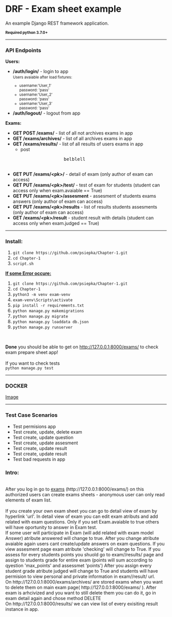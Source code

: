 <h1>DRF - Exam sheet example</h1>
<p>An example Django REST framework application.</p>

<strong><small>Required python 3.7.0+</small></strong>

<hr>
<h3>API Endpoints</h3>

<b>Users:</b>
<ul>
    <li>
        <b>/auth/login/</b> - login to app <br>
        <small>Users avaiable after load fixtures:
            <ul>
                <li>
                    username:'User_1'<br>
                    password: 'pass'
                </li>
                <li>
                    username:'User_2'<br>
                    password: 'pass'
                </li>
                <li>
                    username:'User_3'<br>
                    password: 'pass'
                </li>
            </ul>
        </small>
    </li>
    <li>
        <b>/auth/logout/</b> - logout from app
    </li>
</ul>

<b>Exams:</b>
<ul>
    <li>
        <b>GET POST /exams/</b> - list of all not archives exams in app
    </li>
    <li>
        <b>GET /exams/archives/</b> - list of all archives exams in app
    </li>
    <li>
        <b>GET /exams/results/</b> - list of all results of users exams in app
        <ul>
            <li>
                post
            </li>
            <pre>
                belblell
            </pre>
        </ul>
    </li>
    <li>
        <b>GET PUT /exams/&lt;pk&gt;/</b> - detail of exam (only author of exam can access)
    </li>
    <li>
        <b>GET PUT /exams/&lt;pk&gt;/test/</b> - test of exam for students (student can access only when exam.avaiable == True)
    </li>
    <li>
        <b>GET PUT /exams/&lt;pk&gt;/assesment</b> - assesment of students exams answers (only author of exam can access)
    </li>
    <li>
        <b>GET PUT /exams/&lt;pk&gt;/results</b> - list of results students assesments (only author of exam can access)
    </li>
    <li>
        <b>GET /exams/&lt;pk&gt;/result</b> - student result with details (student can access only when exam.judged == True)
    </li>
</ul>

<hr>
<h3>Install: </h3>
<ol>
    <li>
        <code>git clone https://github.com/psiepka/Chapter-1.git</code>
    </li>
    <li>
        <code>cd Chapter-1</code>
    </li>
    <li>
        <code>script.sh</code>
    </li>
</ol>

<b><u> If some Error occure: </u></b>

<ol>
    <li>
        <code>git clone https://github.com/psiepka/Chapter-1.git</code>
    </li>
    <li>
        <code>cd Chapter-1</code>
    </li>
    <li>
        <code>python3 -m venv exam-venv</code>
    </li>
    <li>
        <code>exam-venv\Scripts\activate</code>
    </li>
    <li>
        <code>pip install -r requirements.txt</code>
    </li>
    <li>
        <code>python manage.py makemigrations</code>
    </li>
    <li>
        <code>python manage.py migrate</code>
    </li>
    <li>
        <code>python manage.py loaddata db.json</code>
    </li>
    <li>
        <code>python manage.py runserver</code>
    </li>
</ol>
<br>

<b>Done</b> you should be able to get on http://127.0.0.1:8000/exams/ to check exam prepare sheet app!<br>
<br>
If you want to check tests
<br>
<code>python manage.py test</code>


<hr>
<h3>DOCKER</h3>
<a href="https://hub.docker.com/r/patrykeo/exams">Image</a>
<hr>

<h3>Test Case Scenarios</h3>
<ul>
    <li>Test permisions app</li>
    <li>Test create, update, delete exam</li>
    <li>Test create, update question</li>
    <li>Test create, update assesment</li>
    <li>Test create, update result</li>
    <li>Test create, update result</li>
    <li>Test bad requests in app</li>
</ul>


<h3>Intro:</h3>
<br>
After you log in go to <a href="http://127.0.0.1:8000/exams/">exams</a> (http://127.0.0.1:8000/exams/)
on this authorized users can create exams sheets - anonymous user can only read elements of exam list.
<br>
<br>
If you create your own exam sheet you can go to detail view of exam by hyperlink 'url'.
In detail view of exam you can edit exam atributs and add related with exam questions.
Only if you set Exam.avaiable to true others will have oportunity to answer in Exam test.
<br>
If some user will participate in Exam (will add related with exam model Answer) atribute answered will change to true.
After you change atribute avaiable again users cant create/update answers on exam questions.
If you view assesment page exam atribute 'checking' will change to True.
If you assess for every students points you shuold go to exam/<pk>/results/ page and assign to students grade for entire exam
(points will sum according to qyestion 'max_points' and assessmet 'points')
After you assign every student grade atribute judged will change to True and students will have permision to view personal and private information in exam/<pk>/result/ url.
<br>
On http://127.0.0.1:8000/exams/archives/ are stored exams when you want to delete them on main exam page( http://127.0.0.1:8000/exams/ ).
After exam is arhcivized and you want to still delete them you can do it, go in exam detail again and chose method DELETE
<br>
On http://127.0.0.1:8000/results/  we can view list of every exisiting result instance in app.
